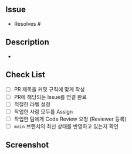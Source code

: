 ## Issue

- Resolves #

## Description

- 

## Check List

- [ ]  PR 제목을 커밋 규칙에 맞게 작성
- [ ]  PR에 해당되는 Issue를 연결 완료
- [ ]  적절한 라벨 설정
- [ ]  작업한 사람 모두를 Assign
- [ ]  작업한 팀에게 Code Review 요청 (Reviewer 등록)
- [ ]  `main` 브랜치의 최신 상태를 반영하고 있는지 확인

## Screenshot
<!-- 필요한 경우에만 넣어주세요. -->
